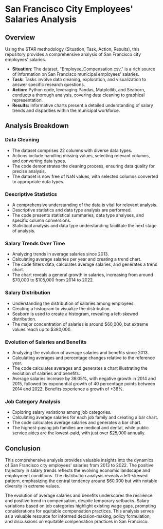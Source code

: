 # San Francisco City Employees' Salaries Analysis

## Overview
Using the STAR methodology (Situation, Task, Action, Results), this repository provides a comprehensive analysis of San Francisco city employees' salaries.

- **Situation:** The dataset, "Employee_Compensation.csv," is a rich source of information on San Francisco municipal employees' salaries.
- **Task:** Tasks involve data cleaning, exploration, and visualization to answer specific research questions.
- **Action:** Python code, leveraging Pandas, Matplotlib, and Seaborn, conducts a thorough analysis, covering data cleaning to graphical representation.
- **Results:** Informative charts present a detailed understanding of salary trends and disparities within the municipal workforce.

## Analysis Breakdown

### Data Cleaning
- The dataset comprises 22 columns with diverse data types.
- Actions include handling missing values, selecting relevant columns, and converting data types.
- The code demonstrates the cleaning process, ensuring data quality for precise analysis.
- The dataset is now free of NaN values, with selected columns converted to appropriate data types.

### Descriptive Statistics
- A comprehensive understanding of the data is vital for relevant analysis.
- Descriptive statistics and data type analysis are performed.
- The code presents statistical summaries, data type analyses, and specific column conversions.
- Statistical analysis and data type understanding facilitate the next stage of analysis.

### Salary Trends Over Time
- Analyzing trends in average salaries since 2013.
- Calculating average salaries per year and creating a trend chart.
- The code filters data, calculates average salaries, and generates a trend chart.
- The chart reveals a general growth in salaries, increasing from around $70,000 to $105,000 from 2014 to 2022.

### Salary Distribution
- Understanding the distribution of salaries among employees.
- Creating a histogram to visualize the distribution.
- Seaborn is used to create a histogram, revealing a left-skewed distribution.
- The major concentration of salaries is around $60,000, but extreme values reach up to $380,000.

### Evolution of Salaries and Benefits
- Analyzing the evolution of average salaries and benefits since 2013.
- Calculating averages and percentage changes relative to the reference year.
- The code calculates averages and generates a chart illustrating the evolution of salaries and benefits.
- Average salaries increase by 36.05%, with negative growth in 2014 and 2015, followed by exponential growth of 40 percentage points between 2014 and 2022. Benefits experience a growth of +38%.

### Job Category Analysis
- Exploring salary variations among job categories.
- Calculating average salaries for each job family and creating a bar chart.
- The code calculates average salaries and generates a bar chart.
- The highest-paying job families are medical and dental, while public service aides are the lowest-paid, with just over $25,000 annually.

## Conclusion
This comprehensive analysis provides valuable insights into the dynamics of San Francisco city employees' salaries from 2013 to 2022. The positive trajectory in salary trends reflects the evolving economic landscape and employment conditions. The distribution analysis reveals a left-skewed pattern, emphasizing the central tendency around $60,000 but with notable diversity in extreme values.

The evolution of average salaries and benefits underscores the resilience and positive trend in compensation, despite temporary setbacks. Salary variations based on job categories highlight existing wage gaps, prompting considerations for equitable compensation practices. This analysis serves as a valuable resource for informed decision-making, policy formulation, and discussions on equitable compensation practices in San Francisco.
